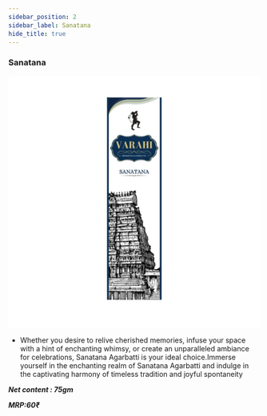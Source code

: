 ```yaml
---
sidebar_position: 2
sidebar_label: Sanatana
hide_title: true
---
```

### Sanatana
![alt-text](/img/type2.jpg)

- Whether you desire to relive cherished memories, infuse your space with a hint of enchanting
whimsy, or create an unparalleled ambiance for celebrations, Sanatana Agarbatti is your ideal choice.Immerse yourself in the enchanting realm of Sanatana Agarbatti and indulge in the captivating harmony of timeless tradition and joyful spontaneity

**_Net content : 75gm_**

**_MRP:60₹_**